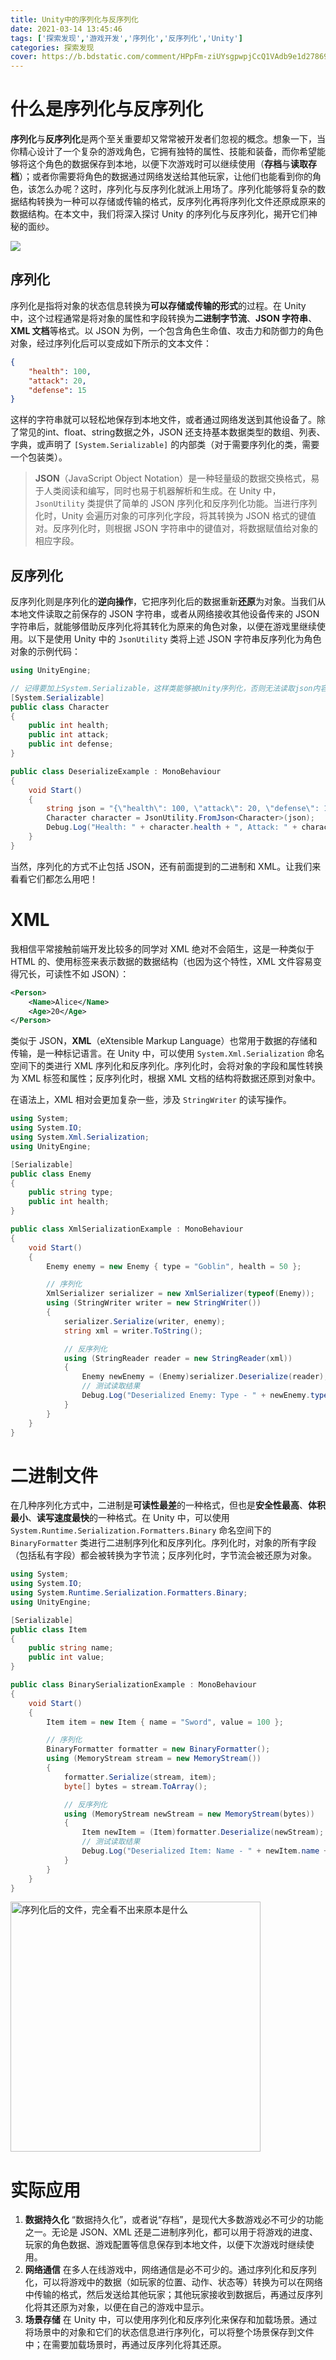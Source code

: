```yaml
---
title: Unity中的序列化与反序列化
date: 2021-03-14 13:45:46
tags: ['探索发现','游戏开发','序列化','反序列化','Unity']
categories: 探索发现
cover: https://b.bdstatic.com/comment/HPpFm-ziUYsgpwpjCcQ1VAdb9e1d27869fa49926aa9627295fad49.png
---
```


# 什么是序列化与反序列化

**序列化**与**反序列化**是两个至关重要却又常常被开发者们忽视的概念。想象一下，当你精心设计了一个复杂的游戏角色，它拥有独特的属性、技能和装备，而你希望能够将这个角色的数据保存到本地，以便下次游戏时可以继续使用（**存档**与**读取存档**）；或者你需要将角色的数据通过网络发送给其他玩家，让他们也能看到你的角色，该怎么办呢？这时，序列化与反序列化就派上用场了。序列化能够将复杂的数据结构转换为一种可以存储或传输的格式，反序列化再将序列化文件还原成原来的数据结构。在本文中，我们将深入探讨 Unity 的序列化与反序列化，揭开它们神秘的面纱。

<img src="https://b.bdstatic.com/comment/HPpFm-ziUYsgpwpjCcQ1VAdb9e1d27869fa49926aa9627295fad49.png" />

## 序列化
序列化是指将对象的状态信息转换为**可以存储或传输的形式**的过程。在 Unity 中，这个过程通常是将对象的属性和字段转换为**二进制字节流**、**JSON 字符串**、**XML 文档**等格式。以 JSON 为例，一个包含角色生命值、攻击力和防御力的角色对象，经过序列化后可以变成如下所示的文本文件：

```JSON
{
    "health": 100,
    "attack": 20,
    "defense": 15
}
```

这样的字符串就可以轻松地保存到本地文件，或者通过网络发送到其他设备了。除了常见的int、float、string数据之外，JSON 还支持基本数据类型的数组、列表、字典，或声明了 `[System.Serializable]` 的内部类（对于需要序列化的类，需要一个包装类）。

> **JSON**（JavaScript Object Notation）是一种轻量级的数据交换格式，易于人类阅读和编写，同时也易于机器解析和生成。在 Unity 中，`JsonUtility` 类提供了简单的 JSON 序列化和反序列化功能。当进行序列化时，Unity 会遍历对象的可序列化字段，将其转换为 JSON 格式的键值对。反序列化时，则根据 JSON 字符串中的键值对，将数据赋值给对象的相应字段。

## 反序列化
反序列化则是序列化的**逆向操作**，它把序列化后的数据重新**还原**为对象。当我们从本地文件读取之前保存的 JSON 字符串，或者从网络接收其他设备传来的 JSON 字符串后，就能够借助反序列化将其转化为原来的角色对象，以便在游戏里继续使用。以下是使用 Unity 中的 `JsonUtility` 类将上述 JSON 字符串反序列化为角色对象的示例代码：

```C#
using UnityEngine;

// 记得要加上System.Serializable，这样类能够被Unity序列化，否则无法读取json内容
[System.Serializable]
public class Character
{
    public int health;
    public int attack;
    public int defense;
}

public class DeserializeExample : MonoBehaviour
{
    void Start()
    {
        string json = "{\"health\": 100, \"attack\": 20, \"defense\": 15}";
        Character character = JsonUtility.FromJson<Character>(json);
        Debug.Log("Health: " + character.health + ", Attack: " + character.attack + ", Defense: " + character.defense);
    }
}
```

当然，序列化的方式不止包括 JSON，还有前面提到的二进制和 XML。让我们来看看它们都怎么用吧！

# XML
我相信平常接触前端开发比较多的同学对 XML 绝对不会陌生，这是一种类似于 HTML 的、使用标签来表示数据的数据结构（也因为这个特性，XML 文件容易变得冗长，可读性不如 JSON）：

```XML
<Person>
    <Name>Alice</Name>
    <Age>20</Age>
</Person>
```

类似于 JSON，**XML**（eXtensible Markup Language）也常用于数据的存储和传输，是一种标记语言。在 Unity 中，可以使用 `System.Xml.Serialization` 命名空间下的类进行 XML 序列化和反序列化。序列化时，会将对象的字段和属性转换为 XML 标签和属性；反序列化时，根据 XML 文档的结构将数据还原到对象中。


在语法上，XML 相对会更加复杂一些，涉及 `StringWriter` 的读写操作。

```C#
using System;
using System.IO;
using System.Xml.Serialization;
using UnityEngine;

[Serializable]
public class Enemy
{
    public string type;
    public int health;
}

public class XmlSerializationExample : MonoBehaviour
{
    void Start()
    {
        Enemy enemy = new Enemy { type = "Goblin", health = 50 };

        // 序列化
        XmlSerializer serializer = new XmlSerializer(typeof(Enemy));
        using (StringWriter writer = new StringWriter())
        {
            serializer.Serialize(writer, enemy);
            string xml = writer.ToString();

            // 反序列化
            using (StringReader reader = new StringReader(xml))
            {
                Enemy newEnemy = (Enemy)serializer.Deserialize(reader);
                // 测试读取结果
                Debug.Log("Deserialized Enemy: Type - " + newEnemy.type + ", Health - " + newEnemy.health);
            }
        }
    }
}
```

# 二进制文件
在几种序列化方式中，二进制是**可读性最差**的一种格式，但也是**安全性最高**、**体积最小**、**读写速度最快**的一种格式。在 Unity 中，可以使用 `System.Runtime.Serialization.Formatters.Binary` 命名空间下的 `BinaryFormatter` 类进行二进制序列化和反序列化。序列化时，对象的所有字段（包括私有字段）都会被转换为字节流；反序列化时，字节流会被还原为对象。

```C#
using System;
using System.IO;
using System.Runtime.Serialization.Formatters.Binary;
using UnityEngine;

[Serializable]
public class Item
{
    public string name;
    public int value;
}

public class BinarySerializationExample : MonoBehaviour
{
    void Start()
    {
        Item item = new Item { name = "Sword", value = 100 };

        // 序列化
        BinaryFormatter formatter = new BinaryFormatter();
        using (MemoryStream stream = new MemoryStream())
        {
            formatter.Serialize(stream, item);
            byte[] bytes = stream.ToArray();

            // 反序列化
            using (MemoryStream newStream = new MemoryStream(bytes))
            {
                Item newItem = (Item)formatter.Deserialize(newStream);
                // 测试读取结果
                Debug.Log("Deserialized Item: Name - " + newItem.name + ", Value - " + newItem.value);
            }
        }
    }
}
```

<img src="https://b.bdstatic.com/comment/HPpFm-ziUYsgpwpjCcQ1VA254b97ad74bdfb8e51031243c3ccfa8c.png" alt="序列化后的文件，完全看不出来原本是什么" width=400 />

# 实际应用
1. **数据持久化**
“数据持久化”，或者说“存档”，是现代大多数游戏必不可少的功能之一。无论是 JSON、XML 还是二进制序列化，都可以用于将游戏的进度、玩家的角色数据、游戏配置等信息保存到本地文件，以便下次游戏时继续使用。
2. **网络通信**
在多人在线游戏中，网络通信是必不可少的。通过序列化和反序列化，可以将游戏中的数据（如玩家的位置、动作、状态等）转换为可以在网络中传输的格式，然后发送给其他玩家；其他玩家接收到数据后，再通过反序列化将其还原为对象，以便在自己的游戏中显示。
3. **场景存储**
在 Unity 中，可以使用序列化和反序列化来保存和加载场景。通过将场景中的对象和它们的状态信息进行序列化，可以将整个场景保存到文件中；在需要加载场景时，再通过反序列化将其还原。